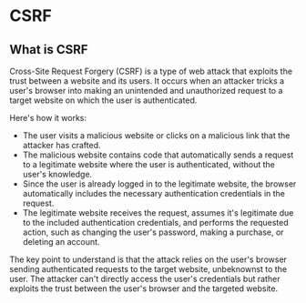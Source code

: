 # CSRF

## What is CSRF

Cross-Site Request Forgery (CSRF) is a type of web attack that exploits the trust between a website and its users. It occurs when an attacker tricks a user's browser into making an unintended and unauthorized request to a target website on which the user is authenticated.

Here's how it works:

- The user visits a malicious website or clicks on a malicious link that the attacker has crafted.
- The malicious website contains code that automatically sends a request to a legitimate website where the user is authenticated, without the user's knowledge.
- Since the user is already logged in to the legitimate website, the browser automatically includes the necessary authentication credentials in the request.
- The legitimate website receives the request, assumes it's legitimate due to the included authentication credentials, and performs the requested action, such as changing the user's password, making a purchase, or deleting an account.

The key point to understand is that the attack relies on the user's browser sending authenticated requests to the target website, unbeknownst to the user. The attacker can't directly access the user's credentials but rather exploits the trust between the user's browser and the targeted website.
